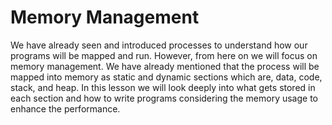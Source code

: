 # Memory Management
We have already seen and introduced processes to understand how our programs will be mapped and run. However, from here on we will focus on memory management.
We have already mentioned that the process will be mapped into memory as static and dynamic sections which are, data, code, stack, and heap. In this lesson we will look deeply into what gets stored in each section and how to write programs considering the memory usage to enhance the performance.